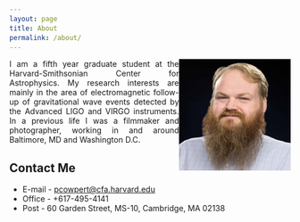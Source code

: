 ```yaml
---
layout: page
title: About
permalink: /about/
---
```


<img src="/files/base_pic.jpg" alt="portrait" style="width: 200px;float: right"/>

<div style="text-align: justify;">
I am a fifth year graduate student at the Harvard-Smithsonian Center for Astrophysics. My research interests are mainly in the area of electromagnetic follow-up of gravitational wave events detected by the Advanced LIGO and VIRGO instruments. In a previous life I was a filmmaker and photographer, working in and around Baltimore, MD and Washington D.C. 
</div>


Contact Me
-----------
+ E-mail - pcowpert@cfa.harvard.edu
+ Office - +617-495-4141 
+ Post - 60 Garden Street, MS-10, Cambridge, MA 02138 